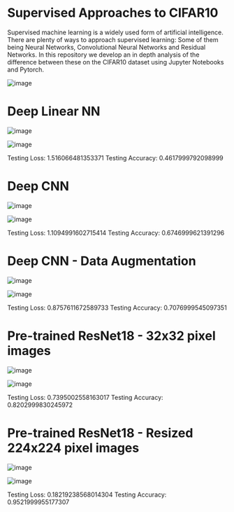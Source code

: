 # Supervised Approaches to CIFAR10
Supervised machine learning is a widely used form of artificial intelligence. There are plenty of ways to approach supervised learning: Some of them being Neural Networks, Convolutional Neural Networks and Residual Networks. In this repository we develop an in depth analysis of the difference between these on the CIFAR10 dataset using Jupyter Notebooks and Pytorch.

![image](https://github.com/M4mbo/Supervised_Approaches_to_CIFAR10/assets/115642529/e5f902d9-c636-4373-9431-8a50057a1218)

# Deep Linear NN

![image](https://github.com/m4mbo/supervised-cifar10/assets/115642529/39a2aaa6-af13-4751-87ee-d8a3582a4fd8)

![image](https://github.com/m4mbo/supervised-cifar10/assets/115642529/bc32060b-7f07-412c-a6e8-a8a13f8a9b17)


Testing Loss: 1.516066481353371
Testing Accuracy: 0.4617999792098999

# Deep CNN

![image](https://github.com/m4mbo/supervised-cifar10/assets/115642529/c92658cc-9af6-4e56-8329-4b9bcb5930cd)

![image](https://github.com/m4mbo/supervised-cifar10/assets/115642529/4719cee4-b118-4e50-a523-34c0304367fd)

Testing Loss: 1.1094991602715414
Testing Accuracy: 0.6746999621391296

# Deep CNN - Data Augmentation

![image](https://github.com/m4mbo/supervised-cifar10/assets/115642529/7f010f95-e31f-4fb8-bf7d-6c9240e9ce3c)

![image](https://github.com/m4mbo/supervised-cifar10/assets/115642529/6020b606-9952-489b-92b5-80fad29d2d9c)

Testing Loss: 0.8757611672589733
Testing Accuracy: 0.7076999545097351

# Pre-trained ResNet18 - 32x32 pixel images

![image](https://github.com/m4mbo/supervised-cifar10/assets/115642529/853ebebf-68a5-4d2f-952a-62616980d8e2)

![image](https://github.com/m4mbo/supervised-cifar10/assets/115642529/90ca2dd1-7b7e-4677-aba0-2ce14ae9b56d)

Testing Loss: 0.7395002558163017
Testing Accuracy: 0.8202999830245972

# Pre-trained ResNet18 - Resized 224x224 pixel images

![image](https://github.com/m4mbo/supervised-cifar10/assets/115642529/11d4d35a-303a-4dfc-ae15-8203dcd20922)

![image](https://github.com/m4mbo/supervised-cifar10/assets/115642529/9c25b281-e898-4b75-8d48-358ae367021c)

Testing Loss: 0.18219238568014304
Testing Accuracy: 0.9521999955177307




